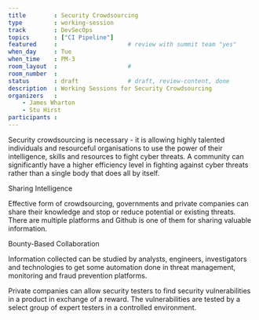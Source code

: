 ```yaml
---
title        : Security Crowdsourcing
type         : working-session
track        : DevSecOps
topics       : ["CI Pipeline"]
featured     :                    # review with summit team "yes"
when_day     : Tue
when_time    : PM-3
room_layout  :                    #
room_number  :
status       : draft              # draft, review-content, done
description  : Working Sessions for Security Crowdsourcing
organizers   :
    - James Wharton
    - Stu Hirst
participants :
---
```


Security crowdsourcing is necessary - it is allowing highly talented individuals and resourceful organisations to use the power of their intelligence, skills and resources to fight cyber threats.
A community can significantly have a higher efficiency level in fighting against cyber threats rather than a single body that does all by itself.

Sharing Intelligence

Effective form of crowdsourcing, governments and private companies can share their knowledge and stop or reduce potential or existing threats. There are multiple platforms and Github is one of them for sharing valuable information.

Bounty-Based Collaboration

Information collected can be studied by analysts, engineers, investigators and technologies to get some automation done in threat management, monitoring and fraud prevention platforms.

Private companies can allow security testers to find security vulnerabilities in a product in exchange of a reward. The vulnerabilities are tested by a select group of expert testers in a controlled environment.
